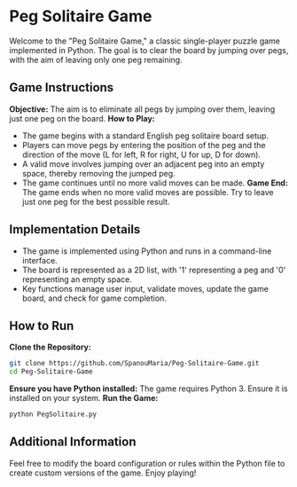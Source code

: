   # Peg Solitaire Game

Welcome to the "Peg Solitaire Game," a classic single-player puzzle game implemented in Python. The goal is to clear the board by jumping over pegs, with the aim of leaving only one peg remaining.

## Game Instructions
**Objective:** The aim is to eliminate all pegs by jumping over them, leaving just one peg on the board.
**How to Play:**
   - The game begins with a standard English peg solitaire board setup.
   - Players can move pegs by entering the position of the peg and the direction of the move (L for left, R for right, U for up, D for down).
   - A valid move involves jumping over an adjacent peg into an empty space, thereby removing the jumped peg.
   - The game continues until no more valid moves can be made.
**Game End:** The game ends when no more valid moves are possible. Try to leave just one peg for the best possible result.

## Implementation Details
- The game is implemented using Python and runs in a command-line interface.
- The board is represented as a 2D list, with '1' representing a peg and '0' representing an empty space.
- Key functions manage user input, validate moves, update the game board, and check for game completion.

## How to Run
**Clone the Repository:**
   ```bash
   git clone https://github.com/SpanouMaria/Peg-Solitaire-Game.git
   cd Peg-Solitaire-Game
   ```
**Ensure you have Python installed:** The game requires Python 3. Ensure it is installed on your system.
**Run the Game:**
   ```bash
   python PegSolitaire.py
   ```

## Additional Information
Feel free to modify the board configuration or rules within the Python file to create custom versions of the game. Enjoy playing!
